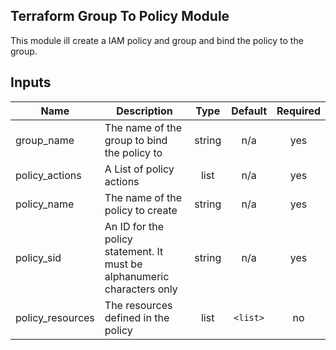 ## Terraform Group To Policy Module

This module ill create a IAM policy and group and bind the policy to the group.

## Inputs

| Name | Description | Type | Default | Required |
|------|-------------|:----:|:-----:|:-----:|
| group\_name | The name of the group to bind the policy to | string | n/a | yes |
| policy\_actions | A List of policy actions | list | n/a | yes |
| policy\_name | The name of the policy to create | string | n/a | yes |
| policy\_sid | An ID for the policy statement. It must be alphanumeric characters only | string | n/a | yes |
| policy\_resources | The resources defined in the policy | list | `<list>` | no |

